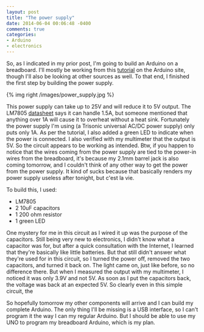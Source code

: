 ```yaml
---
layout: post
title: "The power supply"
date: 2014-06-04 00:06:48 -0400
comments: true
categories: 
- Arduino
- electronics
---
```

So, as I indicated in my prior post, I'm going to build an Arduino on a breadboard.  I'll mostly be working from this [tutorial](http://arduino.cc/en/Main/Standalone) on the Arduino site, though I'll also be looking at other sources as well.  To that end, I finished the first step by building the power supply.  

{% img right /images/power_supply.jpg %}

This power supply can take up to 25V and will reduce it to 5V output.  The LM7805 [datasheet](http://www.addicore.com/Addicore-L7805CV-5V-Voltage-Regulators-5-pieces-p/114.htm) says it can handle 1.5A, but someone mentioned that anything over 1A will cause it to overheat without a heat sink.  Fortunately the power supply I'm using (a Trisonic universal AC/DC power supply) only puts only 1A.  As per the tutorial, I also added a green LED to indicate when the power is connected.  I also verified with my multimeter that the output is 5V.  So the circuit appears to be working as intended.  Btw, if you happen to notice that the wires coming from the power supply are tied to the power-in wires from the breadboard, it's because my 2.1mm barrel jack is also coming tomorrow, and I couldn't think of any other way to get the power from the power supply.  It kind of sucks because that basically renders my power supply useless after tonight, but c'est la vie.  

To build this, I used:

*  LM7805
*  2 10uF capacitors
*  1 200 ohm resistor
*  1 green LED

One mystery for me in this circuit as I wired it up was the purpose of the capacitors.  Still being very new to electronics, I didn't know what a capacitor was for, but after a quick consultation with the Internet, I learned that they're basically like little batteries.  But that still didn't answer what they're used for in this circuit, so I turned the power off, removed the two capacitors, and turned it back on.  The light came on, just like before, so no difference there.  But when I measured the output with my multimeter, I noticed it was only 3.9V and not 5V.  As soon as I put the capacitors back, the voltage was back at an expected 5V.  So clearly even in this simple circuit, the 

So hopefully tomorrow my other components will arrive and I can build my complete Arduino.  The only thing I'll be missing is a USB interface, so I can't program it the way I can my regular Arduino.  But I should be able to use my UNO to program my breadboard Arduino, which is my plan.